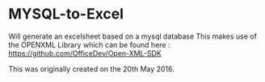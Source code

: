 # MYSQL-to-Excel

Will generate an excelsheet based on a mysql database This makes use of the OPENXML Library which can be found here : https://github.com/OfficeDev/Open-XML-SDK

This was originally created on the 20th May 2016.
